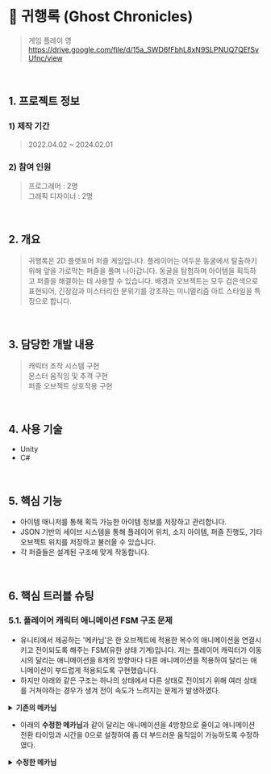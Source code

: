 # :pushpin: 귀행록 (Ghost Chronicles)
>게임 플레이 영
>https://drive.google.com/file/d/15a_SWD6fFbhL8xN9SLPNUQ7QEfSvUfnc/view

</br>

## 1. 프로젝트 정보
### **1) 제작 기간**
>2022.04.02 ~ 2024.02.01

### **2) 참여 인원**
>프로그래머 : 2명   
>그래픽 디자이너 : 2명

</br>

## 2. 개요
>귀행록은 2D 플랫포머 퍼즐 게임입니다. 플레이어는 어두운 동굴에서 탈출하기 위해 앞을 가로막는 퍼즐을 풀며 나아갑니다. 동굴을 탐험하며 아이템을 획득하고 퍼즐을 해결하는 데 사용할 수 있습니다. 배경과 오브젝트는 모두 검은색으로 표현되어, 긴장감과 미스터리한 분위기를 강조하는 미니멀리즘 아트 스타일을 특징으로 합니다.
</br>

## 3. 담당한 개발 내용
>캐릭터 조작 시스템 구현   
>몬스터 움직임 및 추격 구현  
>퍼즐 오브젝트 상호작용 구현   

</br>

## 4. 사용 기술
- Unity
- C#

</br>

## 5. 핵심 기능
- 아이템 매니저를 통해 획득 가능한 아이템 정보를 저장하고 관리합니다.
- JSON 기반의 세이브 시스템을 통해 플레이어 위치, 소지 아이템, 퍼즐 진행도, 기타 오브젝트 위치를 저장하고 불러올 수 있습니다.
- 각 퍼즐들은 설계된 구조에 맞게 작동합니다.

</br>

## 6. 핵심 트러블 슈팅
### 5.1. 플레이어 캐릭터 애니메이션 FSM 구조 문제
- 유니티에서 제공하는 '메카님'은 한 오브젝트에 적용한 복수의 애니메이션을 연결시키고 전이되도록 해주는 FSM(유한 상태 기계)입니다.
저는 플레이어 캐릭터가 이동 시의 달리는 애니메이션을 8개의 방향마다 다른 애니메이션을 적용하여 달리는 애니메이션이 부드럽게 적용되도록 구현했습니다.
- 하지만 아래와 같은 구조는 하나의 상태에서 다른 상태로 전이되기 위해 여러 상태를 거쳐야하는 경우가 생겨 전이 속도가 느려지는 문제가 발생하였다.

<details>
<summary><b>기존의 메카님</b></summary>
<div markdown="1">
  
![](https://github.com/shuby-te/Mystic-Ruins/assets/101082590/2e27b860-0649-4d1d-9cac-8f7e6a7f9bca)

</div>
</details>

- 아래의 **수정한 메카님**과 같이 달리는 애니메이션을 4방향으로 줄이고 애니메이션 전환 타이밍과 시간을 0으로 설정하여 좀 더 부드러운 움직임이 가능하도록 수정하였다.

<details>
<summary><b>수정한 메카님</b></summary>
<div markdown="1">
  
![image](https://github.com/shuby-te/Mystic-Ruins/assets/101082590/2e325fd9-0369-45a1-b129-8e7ff9e543c3)

</div>
</details>
